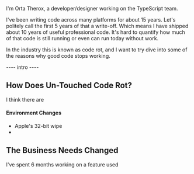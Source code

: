 I'm Orta Therox, a developer/designer working on the TypeScript team.

I've been writing code across many platforms for about 15 years. Let's politely call the first 5 years of that a write-off. Which means I have shipped about 10 years of useful professional code. It's hard to quantify how much of that code is still running or even can run today without work.

In the industry this is known as code rot, and I want to try dive into some of the reasons why good code stops working.

---- intro ----

## How Does Un-Touched Code Rot?

I think there are 

#### Environment Changes

- Apple's 32-bit wipe
- 

## The Business Needs Changed

I've spent 6 months working on a feature used 


